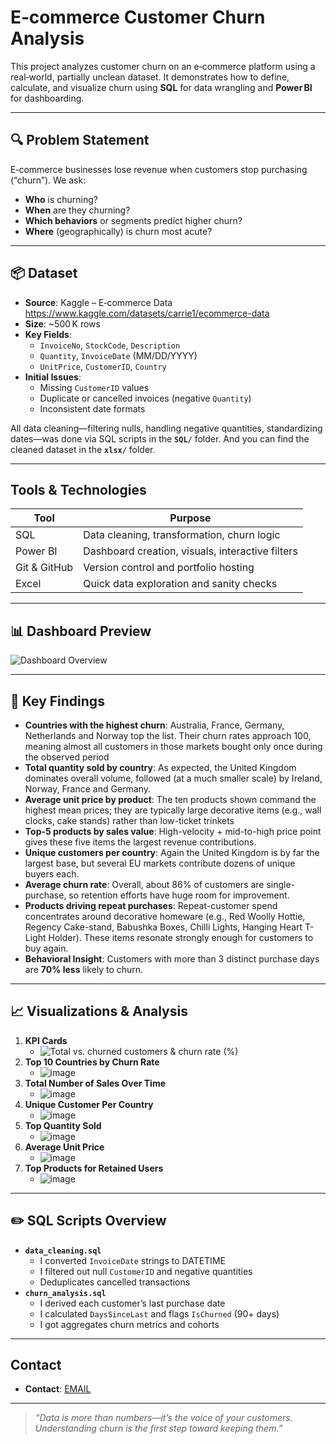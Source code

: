 # E‑commerce Customer Churn Analysis

This project analyzes customer churn on an e‑commerce platform using a real‑world, partially unclean dataset. It demonstrates how to define, calculate, and visualize churn using **SQL** for data wrangling and **Power BI** for dashboarding.

---

## 🔍 Problem Statement
E‑commerce businesses lose revenue when customers stop purchasing (“churn”). We ask:
- **Who** is churning?
- **When** are they churning?
- **Which behaviors** or segments predict higher churn?
- **Where** (geographically) is churn most acute?

---

## 📦 Dataset
- **Source**: Kaggle – E‑commerce Data  
  https://www.kaggle.com/datasets/carrie1/ecommerce-data  
- **Size**: ~500 K rows  
- **Key Fields**:  
  - `InvoiceNo`, `StockCode`, `Description`  
  - `Quantity`, `InvoiceDate` (MM/DD/YYYY)  
  - `UnitPrice`, `CustomerID`, `Country`  
- **Initial Issues**:  
  - Missing `CustomerID` values  
  - Duplicate or cancelled invoices (negative `Quantity`)  
  - Inconsistent date formats  

All data cleaning—filtering nulls, handling negative quantities, standardizing dates—was done via SQL scripts in the **`SQL/`** folder. 
And you can find the cleaned dataset in the **`xlsx/`** folder.

---

## Tools & Technologies

| Tool         | Purpose                                               |
|--------------|--------------------------------------------------------|
| SQL          | Data cleaning, transformation, churn logic             |
| Power BI     | Dashboard creation, visuals, interactive filters       |
| Git & GitHub | Version control and portfolio hosting                  |
| Excel        | Quick data exploration and sanity checks               |



---

## 📊 Dashboard Preview

![Dashboard Overview](https://github.com/eatunw/ecommerce-churn-analysis/blob/main/e-commerce%20dashboard.png?raw=true)

---

## 🚀 Key Findings
- **Countries with the highest churn**: Australia, France, Germany, Netherlands and Norway top the list. Their churn rates approach 
100, meaning almost all customers in those markets bought only once during the observed period  
- **Total quantity sold by country**: As expected, the United Kingdom dominates overall volume, followed (at a much smaller scale) by Ireland, Norway, France and Germany.  
- **Average unit price by product**: The ten products shown command the highest mean prices; they are typically large decorative items (e.g., wall clocks, cake stands) rather than low-ticket trinkets  
- **Top-5 products by sales value**: High-velocity + mid-to-high price point gives these five items the largest revenue contributions. 
- **Unique customers per country**: Again the United Kingdom is by far the largest base, but several EU markets contribute dozens of unique buyers each.
- **Average churn rate**: Overall, about 86% of customers are single-purchase, so retention efforts have huge room for improvement.
- **Products driving repeat purchases**: Repeat-customer spend concentrates around decorative homeware (e.g., Red Woolly Hottie, Regency Cake-stand, Babushka Boxes, Chilli Lights, Hanging Heart T-Light Holder). These items resonate strongly enough for customers to buy again.
- **Behavioral Insight**: Customers with more than 3 distinct purchase days are **70% less** likely to churn.

---

## 📈 Visualizations & Analysis
1. **KPI Cards**  
   - ![Total vs. churned customers & churn rate (%)](https://github.com/eatunw/ecommerce-churn-analysis/blob/main/Screenshot%202025-07-20%20132000.png?raw=true)  
2. **Top 10 Countries by Churn Rate**
   - ![image](https://github.com/eatunw/ecommerce-churn-analysis/blob/main/Screenshot%202025-07-20%20132000.png?raw=true)  
3. **Total Number of Sales Over Time**
   - ![image](https://github.com/eatunw/ecommerce-churn-analysis/blob/main/Screenshot%202025-07-20%20132752.png?raw=true)  
4. **Unique Customer Per Country**
   - ![image](https://github.com/eatunw/ecommerce-churn-analysis/blob/main/Screenshot%202025-07-20%20131909.png?raw=true)  
5. **Top Quantity Sold**
   - ![image](https://github.com/eatunw/ecommerce-churn-analysis/blob/main/Screenshot%202025-07-20%20131711.png?raw=true)  
6. **Average Unit Price**
   - ![image](https://github.com/eatunw/ecommerce-churn-analysis/blob/main/Screenshot%202025-07-20%20131745.png?raw=true)  
7. **Top Products for Retained Users**
   - ![image](https://github.com/eatunw/ecommerce-churn-analysis/blob/main/Screenshot%202025-07-20%20131835.png?raw=true)  
  

---

## ✏️ SQL Scripts Overview
- **`data_cleaning.sql`**  
  - I converted `InvoiceDate` strings to DATETIME  
  - I filtered out null `CustomerID` and negative quantities  
  - Deduplicates cancelled transactions  
- **`churn_analysis.sql`**  
  - I derived each customer’s last purchase date  
  - I calculated `DaysSinceLast` and flags `IsChurned` (90+ days)  
  - I got aggregates churn metrics and cohorts


---

## Contact
  
- **Contact**: [EMAIL](atundeemmanuel7@gmail.com)

---

> _“Data is more than numbers—it’s the voice of your customers. Understanding churn is the first step toward keeping them.”_  

